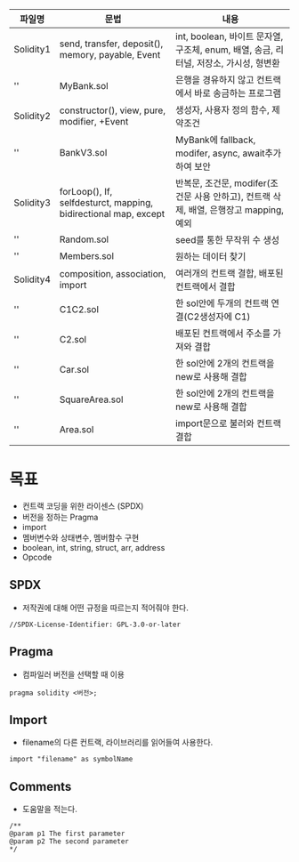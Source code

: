 파일명 | 문법 | 내용 
-- | -- | -- 
Solidity1 | send, transfer, deposit(), memory, payable, Event | int, boolean, 바이트 문자열, 구조체, enum, 배열, 송금, 리터널, 저장소, 가시성, 형변환
'' | MyBank.sol | 은행을 경유하지 않고 컨트랙에서 바로 송금하는 프로그램 
Solidity2 | constructor(), view, pure, modifier, +Event | 생성자, 사용자 정의 함수, 제약조건
'' | BankV3.sol | MyBank에 fallback, modifer, async, await추가하여 보안
Solidity3 | forLoop(), If, selfdesturct, mapping, bidirectional map, except | 반복문, 조건문, modifer(조건문 사용 안하고), 컨트랙 삭제, 배열, 은행장고 mapping, 예외
'' | Random.sol | seed를 통한 무작위 수 생성
'' | Members.sol | 원하는 데이터 찾기
Solidity4 | composition, association, import | 여러개의 컨트랙 결합, 배포된 컨트랙에서 결합
'' | C1C2.sol | 한 sol안에 두개의 컨트랙 연결(C2생성자에 C1)
'' | C2.sol | 배포된 컨트랙에서 주소를 가져와 결합
'' | Car.sol | 한 sol안에 2개의 컨트랙을 new로 사용해 결합
'' | SquareArea.sol | 한 sol안에 2개의 컨트랙을 new로 사용해 결합
'' | Area.sol | import문으로 불러와 컨트랙 결합


# 목표
* 컨트랙 코딩을 위한 라이센스 (SPDX)
* 버전을 정하는 Pragma
* import
* 멤버변수와 상태변수, 멤버함수 구현
* boolean, int, string, struct, arr, address
* Opcode

## SPDX
* 저작권에 대해 어떤 규정을 따르는지 적어줘야 한다.
```
//SPDX-License-Identifier: GPL-3.0-or-later
```

## Pragma
* 컴파일러 버전을 선택할 때 이용
```
pragma solidity <버전>;
```

## Import
* filename의 다른 컨트랙, 라이브러리를 읽어들여 사용한다.
```
import "filename" as symbolName
```

## Comments
* 도움말을 적는다.
```
/**
@param p1 The first parameter
@param p2 The second parameter
*/

